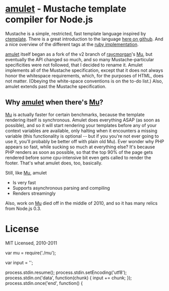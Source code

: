 # [amulet](https://github.com/chbrown/amulet) - Mustache template compiler for Node.js

Mustache is a simple, restricted, fast template language inspired by [ctemplate](http://code.google.com/p/google-ctemplate/). There is a great introduction to the language [here on github](http://mustache.github.com/mustache.5.html). And a nice overview of the different tags at the [ruby implementation](http://github.com/defunkt/mustache/).

[amulet](https://github.com/chbrown/amulet) itself began as a fork of the v2 branch of [raycmorgan](https://github.com/raycmorgan)'s [Mu](https://github.com/raycmorgan/Mu), but eventually the API changed so much, and so many Mustache-particular specificities were not followed, that I decided to rename it. Amulet implements all of the Mustache specification, except that it does not always honor the whitespace requirements, which, for the purposes of HTML, does not matter. (Obeying the white-space conventions is on the to-do list.) Also, amulet extends past the Mustache specification.

## Why [amulet](https://github.com/chbrown/amulet) when there's [Mu](https://github.com/raycmorgan/Mu)?

[Mu](https://github.com/raycmorgan/Mu) is actually faster for certain benchmarks, because the template rendering itself is synchronous. Amulet does everything ASAP (as soon as possible), and so it will start rendering your templates before any of your context variables are available, only halting when it encounters a missing variable (this functionality is optional -- but if you you're not ever going to use it, you'll probably be better off with plain old Mu). Ever wonder why PHP appears so fast, while sucking so much at everything else? It's because PHP renders as soon as possible, so that the top 90% of the page gets rendered before some cpu-intensive bit even gets called to render the footer. That's what amulet does, too, basically.

Still, like [Mu](https://github.com/raycmorgan/Mu), amulet

* Is very fast
* Supports asynchronous parsing and compiling
* Renders streamingly

Also, work on [Mu](https://github.com/raycmorgan/Mu) died off in the middle of 2010, and so it has many relics from Node.js 0.3.

# License

MIT Licensed, 2010-2011


var mu = require('./mu');

var input = '';

process.stdin.resume();
process.stdin.setEncoding('utf8');
process.stdin.on('data', function(chunk) {
  input += chunk;
});
process.stdin.once('end', function() {